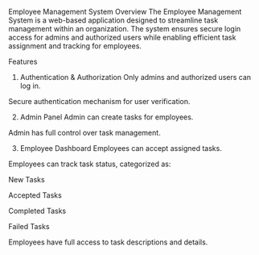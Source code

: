 Employee Management System
Overview
The Employee Management System is a web-based application designed to streamline task management within an organization. The system ensures secure login access for admins and authorized users while enabling efficient task assignment and tracking for employees.

Features
1. Authentication & Authorization
Only admins and authorized users can log in.

Secure authentication mechanism for user verification.

2. Admin Panel
Admin can create tasks for employees.

Admin has full control over task management.

3. Employee Dashboard
Employees can accept assigned tasks.

Employees can track task status, categorized as:

New Tasks

Accepted Tasks

Completed Tasks

Failed Tasks

Employees have full access to task descriptions and details.
